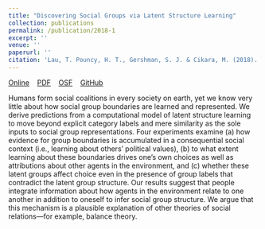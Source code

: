 ```yaml
---
title: "Discovering Social Groups via Latent Structure Learning"
collection: publications
permalink: /publication/2018-1
excerpt: ''
venue: ''
paperurl: ''
citation: 'Lau, T. Pouncy, H. T., Gershman, S. J. & Cikara, M. (2018). Discovering Social Groups via Latent Structure Learning. <i>Journal of Experimental Psychology: General, 147</i>(12). 1881-1891.'
---
```

[Online](http://psycnet.apa.org/record/2018-47567-001)
   [PDF](http://tlau1860.github.io/files/LauPouncyGershmanCikara2018.pdf)
   [OSF](https://osf.io/ay8kg/)
   [GitHub](https://github.com/tlau1860/GroupRepTask)

Humans form social coalitions in every society on earth, yet we know very little about how social group boundaries are learned and represented. We derive predictions from a computational model of latent structure learning to move beyond explicit category labels and mere similarity as the sole inputs to social group representations. Four experiments examine (a) how evidence for group boundaries is accumulated in a consequential social context (i.e., learning about others’ political values), (b) to what extent learning about these boundaries drives one’s own choices as well as attributions about other agents in the environment, and (c) whether these latent groups affect choice even in the presence of group labels that contradict the latent group structure. Our results suggest that people integrate information about how agents in the environment relate to one another in addition to oneself to infer social group structure. We argue that this mechanism is a plausible explanation of other theories of social relations—for example, balance theory.